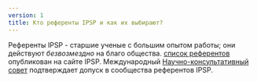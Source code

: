 ```yaml
---
version: 1
title: Кто референты IPSP и как их выбирают?
---
```


Референты IPSP - старшие ученые с большим опытом работы; они действуют _безвозмездно_ на благо общества. [список референтов](https://IP4SP.org/referent_list) опубликован на сайте IPSP. Международный [Научно-консультативный совет](https://IP4SP.org/advisory_board) подтверждает допуск в сообщества референтов IPSP.
